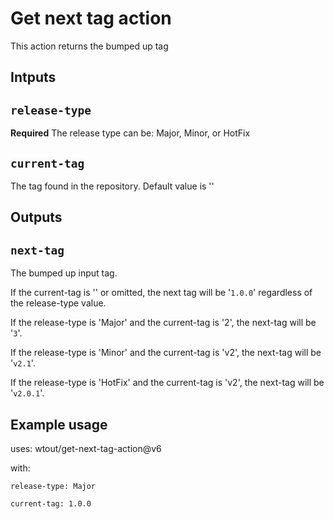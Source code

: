 # Get next tag action

This action returns the bumped up tag

## Intputs

## `release-type`

**Required** The release type can be: Major, Minor, or HotFix

## `current-tag`

The tag found in the repository. Default value is ''

## Outputs

## `next-tag`

The bumped up input tag.

If the current-tag is '' or omitted, the next tag will be '`1.0.0`' regardless of the release-type value.

If the release-type is 'Major' and the current-tag is '2', the next-tag will be '`3`'.

If the release-type is 'Minor' and the current-tag is 'v2', the next-tag will be '`v2.1`'.

If the release-type is 'HotFix' and the current-tag is 'v2', the next-tag will be '`v2.0.1`'.

## Example usage

uses: wtout/get-next-tag-action@v6

with:

	release-type: Major

	current-tag: 1.0.0
